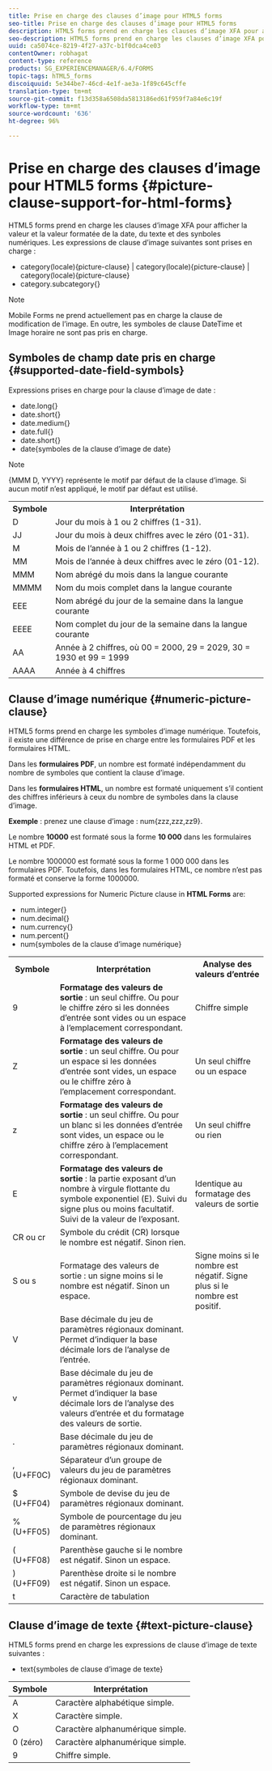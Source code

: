```yaml
---
title: Prise en charge des clauses d’image pour HTML5 forms
seo-title: Prise en charge des clauses d’image pour HTML5 forms
description: HTML5 forms prend en charge les clauses d’image XFA pour afficher la valeur et la valeur formatée de la date, du texte et des synboles numériques.
seo-description: HTML5 forms prend en charge les clauses d’image XFA pour afficher la valeur et la valeur formatée de la date, du texte et des synboles numériques.
uuid: ca5074ce-8219-4f27-a37c-b1f0dca4ce03
contentOwner: robhagat
content-type: reference
products: SG_EXPERIENCEMANAGER/6.4/FORMS
topic-tags: hTML5_forms
discoiquuid: 5e344be7-46cd-4e1f-ae3a-1f89c645cffe
translation-type: tm+mt
source-git-commit: f13d358a6508da5813186ed61f959f7a84e6c19f
workflow-type: tm+mt
source-wordcount: '636'
ht-degree: 96%

---
```



# Prise en charge des clauses d’image pour HTML5 forms {#picture-clause-support-for-html-forms}

HTML5 forms prend en charge les clauses d’image XFA pour afficher la valeur et la valeur formatée de la date, du texte et des synboles numériques. Les expressions de clause d’image suivantes sont prises en charge :

* category(locale){picture-clause} | category(locale){picture-clause} | category(locale){picture-clause}
* category.subcategory{}

>[!NOTE]
>
>Mobile Forms ne prend actuellement pas en charge la clause de modification de l’image. En outre, les symboles de clause DateTime et Image horaire ne sont pas pris en charge.

## Symboles de champ date pris en charge {#supported-date-field-symbols}

Expressions prises en charge pour la clause d’image de date :

* date.long{}
* date.short{}
* date.medium{}
* date.full{}
* date.short{}
* date{symboles de la clause d’image de date}

>[!NOTE]
>
>{MMM D, YYYY} représente le motif par défaut de la clause d’image. Si aucun motif n’est appliqué, le motif par défaut est utilisé.

<table> 
 <tbody>
  <tr>
   <th><strong>Symbole</strong></th> 
   <th>Interprétation</th> 
  </tr>
  <tr>
   <td>D</td> 
   <td>Jour du mois à 1 ou 2 chiffres (1-31).</td> 
  </tr>
  <tr>
   <td>JJ</td> 
   <td>Jour du mois à deux chiffres avec le zéro (01-31).<br /> </td> 
  </tr>
  <tr>
   <td>M</td> 
   <td>Mois de l’année à 1 ou 2 chiffres (1-12).<br />  </td> 
  </tr>
  <tr>
   <td>MM</td> 
   <td>Mois de l’année à deux chiffres avec le zéro (01-12).<br /> </td> 
  </tr>
  <tr>
   <td>MMM</td> 
   <td>Nom abrégé du mois dans la langue courante<br /> </td> 
  </tr>
  <tr>
   <td>MMMM</td> 
   <td>Nom du mois complet dans la langue courante<br /> </td> 
  </tr>
  <tr>
   <td>EEE</td> 
   <td>Nom abrégé du jour de la semaine dans la langue courante<br /> </td> 
  </tr>
  <tr>
   <td>EEEE</td> 
   <td>Nom complet du jour de la semaine dans la langue courante<br /> </td> 
  </tr>
  <tr>
   <td>AA</td> 
   <td>Année à 2 chiffres, où 00 = 2000, 29 = 2029, 30 = 1930 et 99 = 1999<br /> </td> 
  </tr>
  <tr>
   <td>AAAA</td> 
   <td>Année à 4 chiffres<br /> </td> 
  </tr>
 </tbody>
</table>

## Clause d’image numérique {#numeric-picture-clause}

HTML5 forms prend en charge les symboles d’image numérique. Toutefois, il existe une différence de prise en charge entre les formulaires PDF et les formulaires HTML.

Dans les **formulaires PDF**, un nombre est formaté indépendamment du nombre de symboles que contient la clause d’image.

Dans les **formulaires HTML**, un nombre est formaté uniquement s’il contient des chiffres inférieurs à ceux du nombre de symboles dans la clause d’image.

**Exemple** : prenez une clause d’image : num{zzz,zzz,zz9}.

Le nombre **10000** est formaté sous la forme **10 000** dans les formulaires HTML et PDF.

Le nombre 1000000 est formaté sous la forme 1 000 000 dans les formulaires PDF. Toutefois, dans les formulaires HTML, ce nombre n’est pas formaté et conserve la forme 1000000.

Supported expressions for Numeric Picture clause in **HTML Forms** are:

* num.integer{}
* num.decimal{}
* num.currency{}
* num.percent{}
* num{symboles de la clause d’image numérique}

<table> 
 <tbody>
  <tr>
   <th><strong>Symbole</strong></th> 
   <th><strong>Interprétation</strong></th> 
   <th>Analyse des valeurs d’entrée</th> 
  </tr>
  <tr>
   <td>9</td> 
   <td><strong>Formatage des valeurs de sortie</strong> : un seul chiffre. Ou pour le chiffre zéro si les données d’entrée sont vides ou un espace à l’emplacement correspondant.<br /> </td> 
   <td>Chiffre simple</td> 
  </tr>
  <tr>
   <td>Z</td> 
   <td><strong>Formatage des valeurs de sortie</strong> : un seul chiffre. Ou pour un espace si les données d’entrée sont vides, un espace ou le chiffre zéro à l’emplacement correspondant.<br /> </td> 
   <td>Un seul chiffre ou un espace</td> 
  </tr>
  <tr>
   <td>z</td> 
   <td><strong>Formatage des valeurs de sortie</strong> : un seul chiffre. Ou pour un blanc si les données d’entrée sont vides, un espace ou le chiffre zéro à l’emplacement correspondant.<br /> </td> 
   <td>Un seul chiffre ou rien</td> 
  </tr>
  <tr>
   <td>E</td> 
   <td><strong>Formatage des valeurs de sortie</strong> : la partie exposant d’un nombre à virgule flottante du symbole exponentiel (E). Suivi du signe plus ou moins facultatif. Suivi de la valeur de l’exposant.<br /> </td> 
   <td>Identique au formatage des valeurs de sortie</td> 
  </tr>
  <tr>
   <td>CR ou cr<br /> </td> 
   <td>Symbole du crédit (CR) lorsque le nombre est négatif. Sinon rien.</td> 
   <td><br type="_moz" /> </td> 
  </tr>
  <tr>
   <td>S ou s<br /> </td> 
   <td>Formatage des valeurs de sortie : un signe moins si le nombre est négatif. Sinon un espace.<br /> </td> 
   <td>Signe moins si le nombre est négatif. Signe plus si le nombre est positif.</td> 
  </tr>
  <tr>
   <td>V</td> 
   <td>Base décimale du jeu de paramètres régionaux dominant. Permet d’indiquer la base décimale lors de l’analyse de l’entrée.</td> 
   <td><br type="_moz" /> </td> 
  </tr>
  <tr>
   <td>v</td> 
   <td>Base décimale du jeu de paramètres régionaux dominant. Permet d’indiquer la base décimale lors de l’analyse des valeurs d’entrée et du formatage des valeurs de sortie.</td> 
   <td><br type="_moz" /> </td> 
  </tr>
  <tr>
   <td>.</td> 
   <td>Base décimale du jeu de paramètres régionaux dominant.</td> 
   <td><br type="_moz" /> </td> 
  </tr>
  <tr>
   <td>, (U+FF0C)</td> 
   <td>Séparateur d’un groupe de valeurs du jeu de paramètres régionaux dominant.</td> 
   <td><br type="_moz" /> </td> 
  </tr>
  <tr>
   <td>$ (U+FF04)</td> 
   <td>Symbole de devise du jeu de paramètres régionaux dominant.</td> 
   <td><br type="_moz" /> </td> 
  </tr>
  <tr>
   <td>% (U+FF05)</td> 
   <td>Symbole de pourcentage du jeu de paramètres régionaux dominant.</td> 
   <td><br type="_moz" /> </td> 
  </tr>
  <tr>
   <td>( (U+FF08)</td> 
   <td>Parenthèse gauche si le nombre est négatif. Sinon un espace.</td> 
   <td><br type="_moz" /> </td> 
  </tr>
  <tr>
   <td>) (U+FF09)</td> 
   <td>Parenthèse droite si le nombre est négatif. Sinon un espace.</td> 
   <td><br type="_moz" /> </td> 
  </tr>
  <tr>
   <td>t</td> 
   <td>Caractère de tabulation</td> 
   <td><br type="_moz" /> </td> 
  </tr>
 </tbody>
</table>

## Clause d’image de texte {#text-picture-clause}

HTML5 forms prend en charge les expressions de clause d’image de texte suivantes :

* text{symboles de clause d’image de texte}

| **Symbole** | **Interprétation** |
|---|---|
| A | Caractère alphabétique simple. |
| X | Caractère simple. |
| O | Caractère alphanumérique simple. |
| 0 (zéro) | Caractère alphanumérique simple. |
| 9 | Chiffre simple. |

